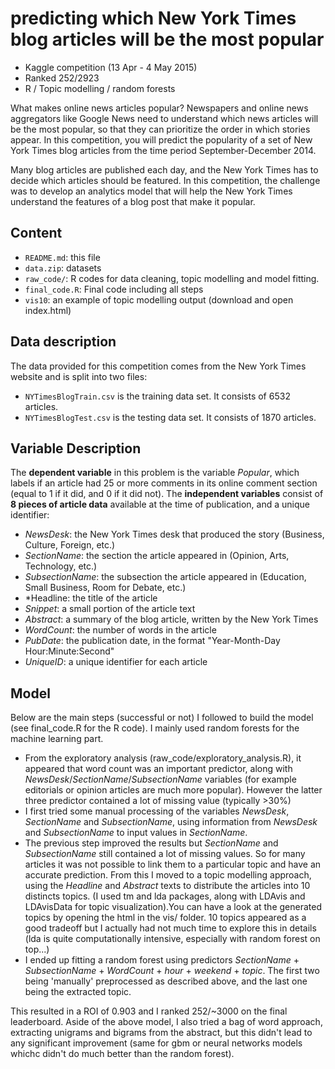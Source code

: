 # predicting which New York Times blog articles will be the most popular

* Kaggle competition (13 Apr - 4 May 2015)
* Ranked 252/2923
* R / Topic modelling / random forests

What makes online news articles popular?
Newspapers and online news aggregators like Google News need to understand which news articles will be the most popular, so that they can prioritize the order in which stories appear. In this competition, you will predict the popularity of a set of New York Times blog articles from the time period September-December 2014.

Many blog articles are published each day, and the New York Times has to decide which articles should be featured. In this competition, the challenge was to develop an analytics model that will help the New York Times understand the features of a blog post that make it popular.

## Content

* `README.md`: this file
* `data.zip`: datasets
* `raw_code/`: R codes for data cleaning, topic modelling and model fitting.
* `final_code.R`: Final code including all steps
* `vis10`: an example of topic modelling output (download and open index.html)

## Data description

The data provided for this competition comes from the New York Times website and is split into two files:

* `NYTimesBlogTrain.csv` is the training data set. It consists of 6532 articles.
* `NYTimesBlogTest.csv` is the testing data set. It consists of 1870 articles.
 
## Variable Description

The **dependent variable** in this problem is the variable *Popular*, which labels if an article had 25 or more comments in its online comment section (equal to 1 if it did, and 0 if it did not). The **independent variables** consist of **8 pieces of article data** available at the time of publication, and a unique identifier:

* *NewsDesk*: the New York Times desk that produced the story (Business, Culture, Foreign, etc.)
* *SectionName*: the section the article appeared in (Opinion, Arts, Technology, etc.)
* *SubsectionName*: the subsection the article appeared in (Education, Small Business, Room for Debate, etc.)
* *Headline: the title of the article
* *Snippet*: a small portion of the article text
* *Abstract*: a summary of the blog article, written by the New York Times
* *WordCount*: the number of words in the article
* *PubDate*: the publication date, in the format "Year-Month-Day Hour:Minute:Second"
* *UniqueID*: a unique identifier for each article

## Model

Below are the main steps (successful or not) I followed to build the model (see final_code.R for the R code). I mainly used random forests for the machine learning part.

* From the exploratory analysis (raw_code/exploratory_analysis.R), it appeared that word count was an important predictor, along with *NewsDesk*/*SectionName*/*SubsectionName* variables (for example editorials or opinion articles are much more popular). However the latter three predictor contained a lot of missing value (typically >30%)
* I first tried some manual processing of the variables *NewsDesk*, *SectionName* and *SubsectionName*, using information from *NewsDesk* and *SubsectionName* to input values in *SectionName*.
* The previous step improved the results but *SectionName* and *SubsectionName* still contained a lot of missing values. So for many articles it was not possible to link them to a particular topic and have an accurate prediction. From this I moved to a topic modelling approach, using the *Headline* and *Abstract* texts to distribute the articles into 10 distincts topics. (I used tm and lda packages, along with LDAvis and LDAvisData for topic visualization).You can have a look at the generated topics by opening the html in the vis/ folder. 10 topics appeared as a good tradeoff but I actually had not much time to explore this in details (lda is quite computationally intensive, especially with random forest on top...)
* I ended up fitting a random forest using predictors *SectionName* + *SubsectionName* + *WordCount* + *hour* + *weekend* + *topic*. The first two being 'manually' preprocessed as described above, and the last one being the extracted topic.

This resulted in a ROI of 0.903 and I ranked 252/~3000 on the final leaderboard. Aside of the above model, I also tried a bag of word approach, extracting unigrams and bigrams from the abstract, but this didn't lead to any significant improvement (same for gbm or neural networks models whichc didn't do much better than the random forest).

